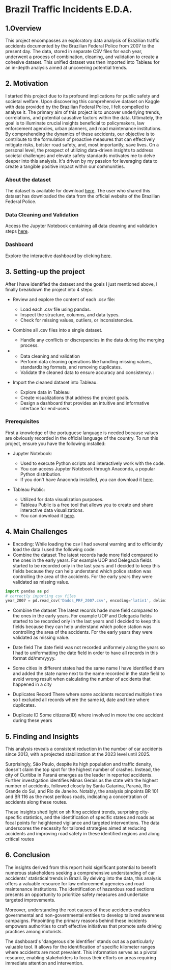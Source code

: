 # Brazil Traffic Incidents E.D.A.

## 1.Overview
This project encompasses an exploratory data analysis of Brazilian traffic accidents documented by the Brazilian Federal Police from 2007 to the present day. The data, stored in separate CSV files for each year, underwent a process of combination, cleaning, and validation to create a cohesive dataset. This unified dataset was then imported into Tableau for an in-depth analysis aimed at uncovering potential trends.

## 2. Motivation
I started this project due to its profound implications for public safety and societal welfare. Upon discovering this comprehensive dataset on Kaggle with data provided by the Brazilian Federal Police, I felt compelled to analyse it. The primary aim of this project is to uncover underlying trends, correlations, and potential causative factors within the data. Ultimately, the goal is to illuminate crucial insights beneficial to policymakers, law enforcement agencies, urban planners, and road maintenance institutions. By comprehending the dynamics of these accidents, our objective is to contribute to the formulation of proactive measures that can effectively mitigate risks, bolster road safety, and, most importantly, save lives. On a personal level, the prospect of utilizing data-driven insights to address societal challenges and elevate safety standards motivates me to delve deeper into this analysis. It's driven by my passion for leveraging data to create a tangible positive impact within our communities.

### About the dataset
The dataset is available for download [here](https://www.kaggle.com/datasets/tgomesjuliana/police-traffic-incidents). The user who shared this datasat has downloaded the data from the official website of the Brazilian Federal Police.

### Data Cleaning and Validation
Access the Jupyter Notebook containing all data cleaning and validation steps [here](https://github.com/DanieleDepiro/Brasil_Traffic_Incidents_EDA/blob/main/Brazil%20Traffic%20Incidents%202007-2023%20(Data%20Cleaning%20and%20Prep).ipynb).

### Dashboard
Explore the interactive dashboard by clicking [here](https://public.tableau.com/app/profile/daniele.d.epiro/viz/BrazilTrafficIncidents/ExploringBrazilianTrafficIncidents).

## 3. Setting-up the project
After I have identified the dataset and the goals I just mentioned above, I finally breakdown the project into 4 steps:
* Review and explore the content of each .csv file:
   - Load each .csv file using pandas.
   - Inspect the structure, columns, and data types.
   - Check for missing values, outliers, or inconsistencies.
   

* Combine all .csv files into a single dataset.
   - Handle any conflicts or discrepancies in the data during the merging process.

* - Data cleaning and validation
   - Perform data cleaning operations like handling missing values, standardizing formats, and removing duplicates.
   - Validate the cleaned data to ensure accuracy and consistency.
   :

* Import the cleaned dataset into Tableau.
   - Explore data in Tableau
   - Create visualizations that address the project goals.
   - Design a dashboard that provides an intuitive and informative interface for end-users.

### Prerequisites
First a knowledge of the portuguese language is needed because values are obviously recorded in the official language of the country.
To run this project, ensure you have the following installed:
* Jupyter Notebook:
    - Used to execute Python scripts and interactively work with the code.
    - You can access Jupyter Notebook through Anaconda, a popular Python distribution.
    - If you don't have Anaconda installed, you can download it [here](https://www.anaconda.com/download).

* Tableau Public:
    - Utilized for data visualization purposes.
    - Tableau Public is a free tool that allows you to create and share interactive data visualizations.
    - You can download it [here](https://www.tableau.com/products/public/download).

 ## 4. Main Challenges 

* Encoding:
While loading the csv I had several warning and to efficiently load the data I used the following code:
* Combine the dataset
The latest records hade more field compared to the ones in the early years. For example UOP and Delegacia fields started to be recorded only in the last years and I decided to keep this fields because they can help understand which police station was controlling the area of the accidents. For the early years they were validated as missing value.
```Python
import pandas as pd
# correctly importing csv files
year_2007 = pd.read_csv('Dados_PRF_2007.csv', encoding='latin1', delimiter=';', dtype={'br': str, 'km': str})
``` 
* Combine the dataset
The latest records hade more field compared to the ones in the early years. For example UOP and Delegacia fields started to be recorded only in the last years and I decided to keep this fields because they can help understand which police station was controlling the area of the accidents. For the early years they were validated as missing value.

* Date field
The date field was not recorded uniformely along the years so I had to uniformatting the date field in order to have all records in this format dd/mm/yyyy.

* Some cities in different states had the same name
I have identified them and added the state name next to the name recorded in the state field to avoid wrong result when calculating the number of accidents that happened in a city

* Duplicates Record
There where some accidents recorded multiple time so I excluded all records where the same id, date and time where duplicates.  
 
* Duplicate ID
Some citizens(ID) where involved in more the one accident during these years

## 5. Finding and Insights

This analysis reveals a consistent reduction in the number of car accidents since 2013, with a projected stabilization at the 2023 level until 2025.

Surprisingly, São Paulo, despite its high population and traffic density, doesn't claim the top spot for the highest number of crashes. Instead, the city of Curitiba in Paraná emerges as the leader in reported accidents.
Further investigation identifies Minas Gerais as the state with the highest number of accidents, followed closely by Santa Catarina, Paraná, Rio Grande do Sul, and Rio de Janeiro. Notably, the analysis pinpoints BR 101 and BR 116 as the most perilous roads, indicating a concentration of accidents along these routes.

These insights shed light on shifting accident trends, surprising city-specific statistics, and the identification of specific states and roads as focal points for heightened vigilance and targeted interventions. The data underscores the necessity for tailored strategies aimed at reducing accidents and improving road safety in these identified regions and along critical routes

## 6. Conclusion

The insights derived from this report hold significant potential to benefit numerous stakeholders seeking a comprehensive understanding of car accidents' statistical trends in Brazil. By delving into the data, this analysis offers a valuable resource for law enforcement agencies and road maintenance institutions. The identification of hazardous road sections presents an opportunity to prioritize safety measures and undertake targeted improvements.

Moreover, understanding the root causes of these accidents enables governmental and non-governmental entities to develop tailored awareness campaigns. Pinpointing the primary reasons behind these incidents empowers authorities to craft effective initiatives that promote safe driving practices among motorists.

The dashboard's 'dangerous site identifier' stands out as a particularly valuable tool. It allows for the identification of specific kilometer ranges where accidents are most prevalent. This information serves as a pivotal resource, enabling stakeholders to focus their efforts on areas requiring immediate attention and intervention.
